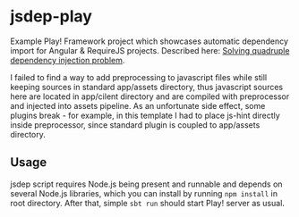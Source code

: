 jsdep-play
==========

Example Play! Framework project which showcases automatic dependency import for Angular & RequireJS projects. Described here: [Solving quadruple dependency injection problem](http://blog.rogach.org/2016/02/solving-quadruple-dependency-injection.html).

I failed to find a way to add preprocessing to javascript files while still keeping sources in standard app/assets directory, thus javascript sources here are located in app/cilent directory and are compiled with preprocessor and injected into assets pipeline. As an unfortunate side effect, some plugins break - for example, in this template I had to place js-hint directly inside preprocessor, since standard plugin is coupled to app/assets directory.

Usage
-----

jsdep script requires Node.js being present and runnable and depends on several Node.js libraries, which you can install by running `npm install` in root directory. After that, simple `sbt run` should start Play! server as usual.
